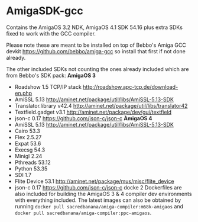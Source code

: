 # AmigaSDK-gcc
Contains the AmigaOS 3.2 NDK, AmigaOS 4.1 SDK 54.16 plus extra SDKs fixed to work with the GCC compiler.

Please note these are meant to be installed on top of Bebbo's Amiga GCC devkit https://github.com/bebbo/amiga-gcc so install that first if not done already.

The other included SDKs not counting the ones already included which are from Bebbo's SDK pack:
**AmigaOS 3**
- Roadshow 1.5 TCP/IP stack http://roadshow.apc-tcp.de/download-en.php
- AmiSSL 5.13 http://aminet.net/package/util/libs/AmiSSL-5.13-SDK
- Translator.library v42.4 http://aminet.net/package/util/libs/translator42
- Textfield.gadget v3.1 http://aminet.net/package/dev/gui/textfield
- json-c 0.17 https://github.com/json-c/json-c
**AmigaOS 4**
- AmiSSL 5.13 http://aminet.net/package/util/libs/AmiSSL-5.13-SDK
- Cairo 53.3
- Flex 2.5.27
- Expat 53.6
- Execsg 54.3
- Minigl 2.24
- Pthreads 53.12
- Python 53.35
- SDI 1.7
- Flite Device 53.1 http://aminet.net/package/mus/misc/flite_device
- json-c 0.17 https://github.com/json-c/json-c
docke
2 Dockerfiles are also included for building the AmigaOS 3 & 4 compiler dev environments with everything included.
The latest images can also be obtained by running `docker pull sacredbanana/amiga-compiler:m68k-amigaos` and `docker pull sacredbanana/amiga-compiler:ppc-amigaos`.